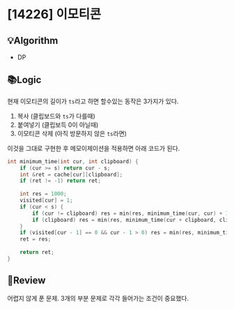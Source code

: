 # [14226] 이모티콘
## 💡Algorithm
- DP
## 📚Logic
현재 이모티콘의 길이가 ```ts```라고 하면 할수있는 동작은 3가지가 있다.
1. 복사 (클립보드와 ```ts```가 다를때)
2. 붙여넣기 (클립보득 0이 아닐때)
3. 이모티콘 삭제 (아직 방문하지 않은 ```ts```라면)

이것을 그대로 구현한 후 메모이제이션을 적용하면 아래 코드가 된다.
```c++
int minimum_time(int cur, int clipboard) {
    if (cur >= s) return cur - s;
    int &ret = cache[cur][clipboard];
    if (ret != -1) return ret;
    
    int res = 1000;
    visited[cur] = 1;
    if (cur < s) {
        if (cur != clipboard) res = min(res, minimum_time(cur, cur) + 1);//복사
        if (clipboard) res = min(res, minimum_time(cur + clipboard, clipboard) + 1);
    }
    if (visited[cur - 1] == 0 && cur - 1 > 0) res = min(res, minimum_time(cur - 1, clipboard) + 1);
    ret = res;
    
    return ret;
}
```
## 📝Review
어렵지 않게 푼 문제. 3개의 부분 문제로 각각 들어가는 조건이 중요했다.

